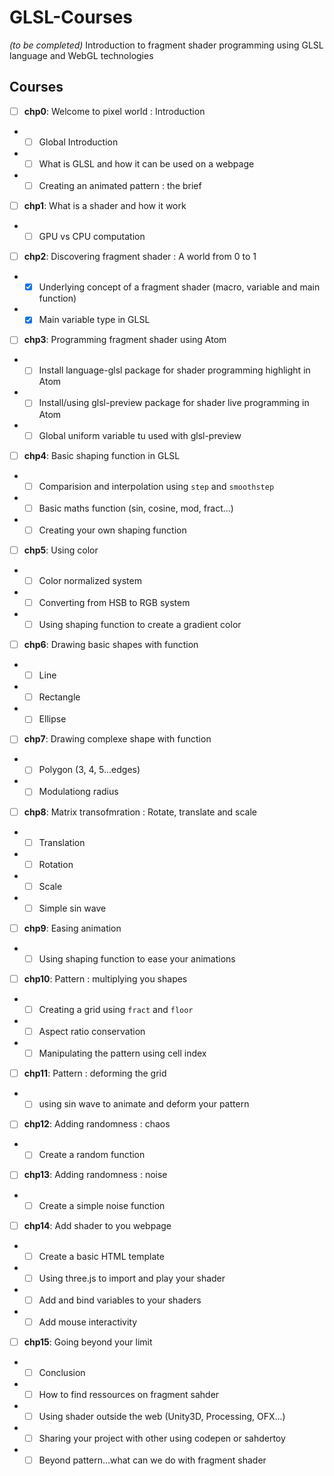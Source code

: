 # GLSL-Courses
*(to be completed)*
Introduction to fragment shader programming using GLSL language and WebGL technologies

## Courses
* [ ] **chp0**: Welcome to pixel world : Introduction
* * [ ] Global Introduction
* * [ ] What is GLSL and how it can be used on a webpage
* * [ ] Creating an animated pattern : the brief
* [ ] **chp1**: What is a shader and how it work
* * [ ] GPU vs CPU computation
* [ ] **chp2**: Discovering fragment shader : A world from 0 to 1
* * [x] Underlying concept of a fragment shader (macro, variable and main function)
* * [x] Main variable type in GLSL
* [ ] **chp3**: Programming fragment shader using Atom
* * [ ] Install language-glsl package for shader programming highlight in Atom
* * [ ] Install/using glsl-preview package for shader live programming in Atom
* * [ ] Global uniform variable tu used with glsl-preview
* [ ] **chp4**: Basic shaping function in GLSL
* * [ ] Comparision and interpolation using ```step``` and ```smoothstep```
* * [ ] Basic maths function (sin, cosine, mod, fract...)
* * [ ] Creating your own shaping function
* [ ] **chp5**: Using color
* * [ ] Color normalized system
* * [ ] Converting from HSB to RGB system
* * [ ] Using shaping function to create a gradient color
* [ ] **chp6**: Drawing basic shapes with function
* * [ ] Line
* * [ ] Rectangle
* * [ ] Ellipse
* [ ] **chp7**: Drawing complexe shape with function
* * [ ] Polygon (3, 4, 5...edges)
* * [ ] Modulationg radius
* [ ] **chp8**: Matrix transofmration : Rotate, translate and scale
* * [ ] Translation
* * [ ] Rotation
* * [ ] Scale
* * [ ] Simple sin wave
* [ ] **chp9**: Easing animation
* * [ ] Using shaping function to ease your animations
* [ ] **chp10**: Pattern : multiplying you shapes
* * [ ] Creating a grid using ```fract``` and ```floor```
* * [ ] Aspect ratio conservation
* * [ ] Manipulating the pattern using cell index
* [ ] **chp11**: Pattern : deforming the grid
* * [ ] using sin wave to animate and deform your pattern
* [ ] **chp12**: Adding randomness : chaos
* * [ ] Create a random function
* [ ] **chp13**: Adding randomness : noise
* * [ ] Create a simple noise function
* [ ] **chp14**: Add shader to you webpage
* * [ ] Create a basic HTML template
* * [ ] Using three.js to import and play your shader
* * [ ] Add and bind variables to your shaders
* * [ ] Add mouse interactivity
* [ ] **chp15**: Going beyond your limit
* * [ ] Conclusion
* * [ ] How to find ressources on fragment sahder
* * [ ] Using shader outside the web (Unity3D, Processing, OFX...)
* * [ ] Sharing your project with other using codepen or sahdertoy
* * [ ] Beyond pattern...what can we do with fragment shader
